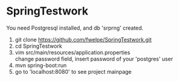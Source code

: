 # SpringTestwork
You need Postgresql installed, and db 'srprng' created.
1. git clone https://github.com/fwelpe/SpringTestwork.git
2. cd SpringTestwork
3. vim src/main/resources/application.properties<br>
change password field, insert password of your 'postgres' user
4. mvn spring-boot:run
5. go to 'localhost:8080' to see project mainpage
